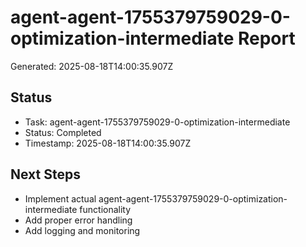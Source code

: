 # agent-agent-1755379759029-0-optimization-intermediate Report

Generated: 2025-08-18T14:00:35.907Z

## Status
- Task: agent-agent-1755379759029-0-optimization-intermediate
- Status: Completed
- Timestamp: 2025-08-18T14:00:35.907Z

## Next Steps
- Implement actual agent-agent-1755379759029-0-optimization-intermediate functionality
- Add proper error handling
- Add logging and monitoring
